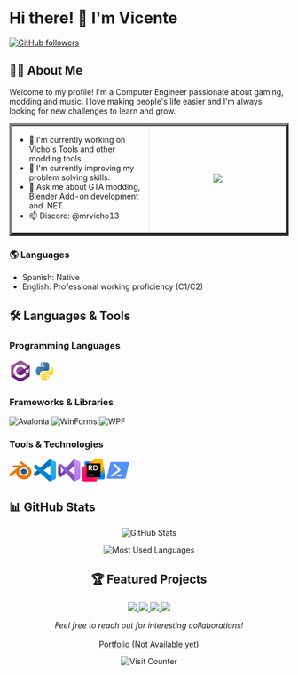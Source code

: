 # Hi there! 👋 I'm Vicente

[![GitHub followers](https://img.shields.io/github/followers/Hancapo?label=Follow&style=social)](https://github.com/Hancapo)

## 👨‍💻 About Me

Welcome to my profile! I'm a Computer Engineer passionate about gaming, modding and music. I love making people's life easier and I'm always looking for new challenges to learn and grow.

<table border="4" border-collapse: collapse;">
<tr style="border: none;">
<td width="50%">

- 🔭 I'm currently working on Vicho's Tools and other modding tools.
- 🌱 I'm currently improving my problem solving skills.
- 💬 Ask me about GTA modding, Blender Add-on development and .NET.
- 📫 Discord: @mrvicho13

</td>
<td width="50%" align="center">
<img src="https://media.tenor.com/yWaLIc5J9WgAAAAi/momoi.gif" width="300"/>
</td>
</tr>
</table>

### 🌎 Languages
- Spanish: Native
- English: Professional working proficiency (C1/C2)

## 🛠️ Languages & Tools

### Programming Languages
<p align="left">
  <img src="https://raw.githubusercontent.com/devicons/devicon/master/icons/csharp/csharp-original.svg" alt="csharp" width="40" height="40"/>
  <img src="https://raw.githubusercontent.com/devicons/devicon/master/icons/python/python-original.svg" alt="python" width="40" height="40"/>
</p>

### Frameworks & Libraries
<p align="left">
  <img alt="Avalonia" src="https://img.shields.io/badge/UI%20Framework-Avalonia-purple">
  <img alt="WinForms" src="https://img.shields.io/badge/UI%20Framework-WinForms-red">
  <img alt="WPF" src="https://img.shields.io/badge/UI%20Framework-WPF-black">
</p>

### Tools & Technologies
<p align="left">
  <img src="https://raw.githubusercontent.com/devicons/devicon/master/icons/blender/blender-original.svg" alt="blender" width="40" height="40"/>
  <img src="https://raw.githubusercontent.com/devicons/devicon/master/icons/vscode/vscode-original.svg" alt="visualstudiocode" width="40" height="40"/>
  <img src="https://raw.githubusercontent.com/devicons/devicon/master/icons/visualstudio/visualstudio-original.svg" alt="visualstudio" width="40" height="40"/>
  <img src="https://raw.githubusercontent.com/devicons/devicon/master/icons/rider/rider-original.svg" alt="rider" width="40" height="40"/>
  <img src="https://raw.githubusercontent.com/devicons/devicon/master/icons/powershell/powershell-original.svg" alt="powershell" width="40" height="40"/>
</p>

## 📊 GitHub Stats

<p align="center">
  <img src="https://github-readme-stats.vercel.app/api?username=Hancapo&show_icons=true&theme=radical" alt="GitHub Stats"/>
</p>

<p align="center">
  <img src="https://github-readme-stats.vercel.app/api/top-langs/?username=Hancapo&layout=compact&theme=radical" alt="Most Used Languages"/>
</p>

## <p align="center">🏆 Featured Projects</p>
<div align="center">
  <a href="https://github.com/Hancapo/pynvtt">
    <img src="https://github-readme-stats.vercel.app/api/pin/?username=Hancapo&repo=pynvtt&title_color=ffffff&text_color=c9cacc&icon_color=2bbc8a&bg_color=1d1f21" />
  </a>
  <a href="https://github.com/Hancapo/vichotools">
    <img height="120" src="https://github-readme-stats.vercel.app/api/pin/?username=Hancapo&repo=vichotools&title_color=ffffff&text_color=c9cacc&icon_color=2bbc8a&bg_color=1d1f21" />
  </a>
  <a href="https://github.com/Hancapo/papuengine">
  <img height="120" src="https://github-readme-stats.vercel.app/api/pin/?username=Hancapo&repo=PapuEngine&title_color=ffffff&text_color=c9cacc&icon_color=2bbc8a&bg_color=1d1f21" />
  </a>
  <a href="https://github.com/Hancapo/Folder2Ytd">
    <img height="120" src="https://github-readme-stats.vercel.app/api/pin/?username=Hancapo&repo=Folder2Ytd&title_color=ffffff&text_color=c9cacc&icon_color=2bbc8a&bg_color=1d1f21" />
  </a>
</div>
<p align="center">
  <i>Feel free to reach out for interesting collaborations!</i>
  <br/>
  <br/>
  <a href="http://www.thereisnothinghere.com/">Portfolio (Not Available yet)</a>
</p>

<p align="center">
  <img src="https://komarev.com/ghpvc/?username=Hancapo&label=Views&color=brightgreen" alt="Visit Counter"/>
</p>
